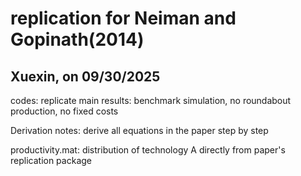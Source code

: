 # replication for Neiman and Gopinath(2014)

## Xuexin, on 09/30/2025

codes: replicate main results: benchmark simulation, no roundabout production, no fixed costs 

Derivation notes: derive all equations in the paper step by step

productivity.mat: distribution of technology A directly from paper's replication package
